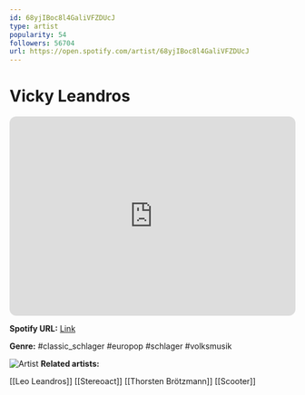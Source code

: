 ```yaml
---
id: 68yjIBoc8l4GaliVFZDUcJ
type: artist
popularity: 54
followers: 56704
url: https://open.spotify.com/artist/68yjIBoc8l4GaliVFZDUcJ
---
```

# Vicky Leandros

<iframe style="border-radius:12px" src="https://open.spotify.com/embed/artist/68yjIBoc8l4GaliVFZDUcJ" width="100%" height="352" frameBorder="0" allowfullscreen="" allow="autoplay; clipboard-write; encrypted-media; fullscreen; picture-in-picture" loading="lazy"></iframe>

**Spotify URL:** [Link](https://open.spotify.com/artist/68yjIBoc8l4GaliVFZDUcJ)

**Genre:**  #classic_schlager #europop #schlager #volksmusik

![Artist](https://i.scdn.co/image/0058cecfa6a40d0f1a467119008558741717aaa4)
**Related artists:**

[[Leo Leandros]]
[[Stereoact]]
[[Thorsten Brötzmann]]
[[Scooter]]
